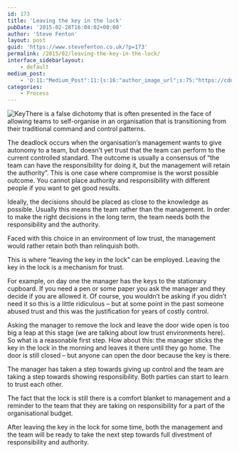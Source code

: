 ```yaml
---
id: 173
title: 'Leaving the key in the lock'
pubDate: '2015-02-28T16:04:02+00:00'
author: 'Steve Fenton'
layout: post
guid: 'https://www.stevefenton.co.uk/?p=173'
permalink: /2015/02/leaving-the-key-in-the-lock/
interface_sidebarlayout:
    - default
medium_post:
    - 'O:11:"Medium_Post":11:{s:16:"author_image_url";s:75:"https://cdn-images-1.medium.com/fit/c/400/400/1*eXkhfEuF41g5W_xnc_ydLA.jpeg";s:10:"author_url";s:38:"https://medium.com/@steve.fenton.co.uk";s:11:"byline_name";N;s:12:"byline_email";N;s:10:"cross_link";s:3:"yes";s:2:"id";s:12:"bb574ad037ea";s:21:"follower_notification";s:3:"yes";s:7:"license";s:19:"all-rights-reserved";s:14:"publication_id";s:2:"-1";s:6:"status";s:5:"draft";s:3:"url";s:51:"https://medium.com/@steve.fenton.co.uk/bb574ad037ea";}'
categories:
    - Process
---
```


![Key](https://www.stevefenton.co.uk/wp-content/uploads/2015/07/image.jpg)There is a false dichotomy that is often presented in the face of allowing teams to self-organise in an organisation that is transitioning from their traditional command and control patterns.

The deadlock occurs when the organisation’s management wants to give autonomy to a team, but doesn’t yet trust that the team can perform to the current controlled standard. The outcome is usually a consensus of “the team can have the responsibility for doing it, but the management will retain the authority”. This is one case where compromise is the worst possible outcome. You cannot place authority and responsibility with different people if you want to get good results.

Ideally, the decisions should be placed as close to the knowledge as possible. Usually this means the team rather than the management. In order to make the right decisions in the long term, the team needs both the responsibility and the authority.

Faced with this choice in an environment of low trust, the management would rather retain both than relinquish both.

This is where “leaving the key in the lock” can be employed. Leaving the key in the lock is a mechanism for trust.

For example, on day one the manager has the keys to the stationary cupboard. If you need a pen or some paper you ask the manager and they decide if you are allowed it. Of course, you wouldn’t be asking if you didn’t need it so this is a little ridiculous – but at some point in the past someone abused trust and this was the justification for years of costly control.

Asking the manager to remove the lock and leave the door wide open is too big a leap at this stage (we are talking about low trust environments here). So what is a reasonable first step. How about this: the manager sticks the key in the lock in the morning and leaves it there until they go home. The door is still closed – but anyone can open the door because the key is there.

The manager has taken a step towards giving up control and the team are taking a step towards showing responsibility. Both parties can start to learn to trust each other.

The fact that the lock is still there is a comfort blanket to management and a reminder to the team that they are taking on responsibility for a part of the organisational budget.

After leaving the key in the lock for some time, both the management and the team will be ready to take the next step towards full divestment of responsibility and authority.